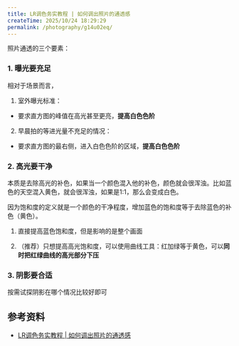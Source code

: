 ```yaml
---
title: LR调色务实教程 | 如何调出照片的通透感
createTime: 2025/10/24 18:29:29
permalink: /photography/g14u02eq/
---
```


照片通透的三个要素：

### 1. 曝光要充足

相对于场景而言，

1. 室外曝光标准：

- 要求直方图的峰值在高光甚至更亮，**提高白色色阶**

2. 早晨拍的等进光量不充足的情况：

- 要求直方图的最右侧，进入白色色阶的区域，**提高白色色阶**

### 2. 高光要干净

本质是去除高光的补色，如果当一个颜色混入他的补色，颜色就会很浑浊。比如蓝色的天空混入黄色，就会很浑浊，如果是1:1，那么会变成白色。

因为饱和度的定义就是一个颜色的干净程度，增加蓝色的饱和度等于去除蓝色的补色（黄色）。

1. 直接提高蓝色饱和度，但是影响的是整个画面

2. （推荐）只想提高高光饱和度，可以使用曲线工具：红加绿等于黄色，可以**同时把红绿曲线的高光部分下压**

### 3. 阴影要合适

按需试探阴影在哪个情况比较好即可


## 参考资料

- [LR调色务实教程 | 如何调出照片的通透感](https://www.bilibili.com/video/BV1J64y1R73n/?spm_id_from=333.1391.0.0&vd_source=a12b120a91b36ce38ce8755fef7348d7)